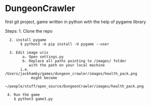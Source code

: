 # DungeonCrawler
first git project, game written in python with the help of pygame library

Steps: 
      1. Clone the repo 
      
      2. install pygame 
           $ python3 -m pip install -U pygame --user
           
      3. Edit image uris
            a. Open settings.py 
            b. Replace all paths pointing to /images/ folder 
               with the path on your local machine
           i.e. /Users/jackhamby/games/dungeon_crawler/images/health_pack.png
                might become
                ~/people/stuff/open_source/DungeonCrawler/images/health_pack.png    
                
     4. Run the game  
        $ python3 game3.py
               
